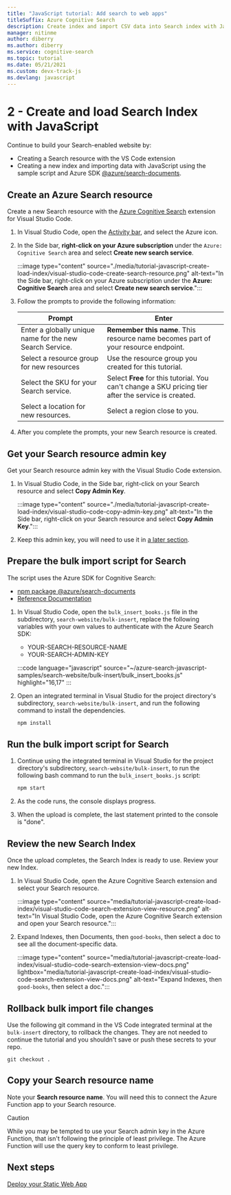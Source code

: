 ```yaml
---
title: "JavaScript tutorial: Add search to web apps" 
titleSuffix: Azure Cognitive Search
description: Create index and import CSV data into Search index with JavaScript using the npm SDK @azure/search-documents.
manager: nitinme
author: diberry
ms.author: diberry
ms.service: cognitive-search
ms.topic: tutorial
ms.date: 05/21/2021
ms.custom: devx-track-js
ms.devlang: javascript
---
```


# 2 - Create and load Search Index with JavaScript

Continue to build your Search-enabled website by:
* Creating a Search resource with the VS Code extension
* Creating a new index and importing data with JavaScript using the sample script and Azure SDK [@azure/search-documents](https://www.npmjs.com/package/@azure/search-documents).

## Create an Azure Search resource 

Create a new Search resource with the [Azure Cognitive Search](https://marketplace.visualstudio.com/items?itemName=ms-azuretools.vscode-azurecognitivesearch) extension for Visual Studio Code.

1. In Visual Studio Code, open the [Activity bar](https://code.visualstudio.com/docs/getstarted/userinterface), and select the Azure icon. 

1. In the Side bar, **right-click on your Azure subscription** under the `Azure: Cognitive Search` area and select **Create new search service**.

    :::image type="content" source="./media/tutorial-javascript-create-load-index/visual-studio-code-create-search-resource.png" alt-text="In the Side bar, right-click on your Azure subscription under the **Azure: Cognitive Search** area and select **Create new search service**.":::

1. Follow the prompts to provide the following information:

    |Prompt|Enter|
    |--|--|
    |Enter a globally unique name for the new Search Service.|**Remember this name**. This resource name becomes part of your resource endpoint.|
    |Select a resource group for new resources|Use the resource group you created for this tutorial.|
    |Select the SKU for your Search service.|Select **Free** for this tutorial. You can't change a SKU pricing tier after the service is created.|
    |Select a location for new resources.|Select a region close to you.|

1. After you complete the prompts, your new Search resource is created. 

## Get your Search resource admin key

Get your Search resource admin key with the Visual Studio Code extension. 

1. In Visual Studio Code, in the Side bar, right-click on your Search resource and select **Copy Admin Key**.

    :::image type="content" source="./media/tutorial-javascript-create-load-index/visual-studio-code-copy-admin-key.png" alt-text="In the Side bar, right-click on your Search resource and select **Copy Admin Key**.":::

1. Keep this admin key, you will need to use it in [a later section](#prepare-the-bulk-import-script-for-search). 

## Prepare the bulk import script for Search

The script uses the Azure SDK for Cognitive Search:

* [npm package @azure/search-documents](https://www.npmjs.com/package/@azure/search-documents)
* [Reference Documentation](/javascript/api/overview/azure/search-documents-readme)

1. In Visual Studio Code, open the `bulk_insert_books.js` file in the subdirectory,  `search-website/bulk-insert`, replace the following variables with your own values to authenticate with the Azure Search SDK:

    * YOUR-SEARCH-RESOURCE-NAME
    * YOUR-SEARCH-ADMIN-KEY

    :::code language="javascript" source="~/azure-search-javascript-samples/search-website/bulk-insert/bulk_insert_books.js" highlight="16,17" :::

1. Open an integrated terminal in Visual Studio for the project directory's subdirectory, `search-website/bulk-insert`, and run the following command to install the dependencies. 

    ```bash
    npm install 
    ```

## Run the bulk import script for Search

1. Continue using the integrated terminal in Visual Studio for the project directory's subdirectory, `search-website/bulk-insert`, to run the following bash command to run the `bulk_insert_books.js` script:

    ```javascript
    npm start
    ```

1. As the code runs, the console displays progress. 
1. When the upload is complete, the last statement printed to the console is "done".

## Review the new Search Index

Once the upload completes, the Search Index is ready to use. Review your new Index.

1. In Visual Studio Code, open the Azure Cognitive Search extension and select your Search resource.  

    :::image type="content" source="media/tutorial-javascript-create-load-index/visual-studio-code-search-extension-view-resource.png" alt-text="In Visual Studio Code, open the Azure Cognitive Search extension and open your Search resource.":::

1. Expand Indexes, then Documents, then `good-books`, then select a doc to see all the document-specific data.
 
    :::image type="content" source="media/tutorial-javascript-create-load-index/visual-studio-code-search-extension-view-docs.png" lightbox="media/tutorial-javascript-create-load-index/visual-studio-code-search-extension-view-docs.png" alt-text="Expand Indexes, then `good-books`, then select a doc.":::

## Rollback bulk import file changes

Use the following git command in the VS Code integrated terminal at the `bulk-insert` directory, to rollback the changes. They are not needed to continue the tutorial and you shouldn't save or push these secrets to your repo. 

```git
git checkout .
```

## Copy your Search resource name

Note your **Search resource name**. You will need this to connect the Azure Function app to your Search resource. 

> [!CAUTION]
> While you may be tempted to use your Search admin key in the Azure Function, that isn't following the principle of least privilege. The Azure Function will use the query key to conform to least privilege. 

## Next steps

[Deploy your Static Web App](tutorial-javascript-deploy-static-web-app.md)
